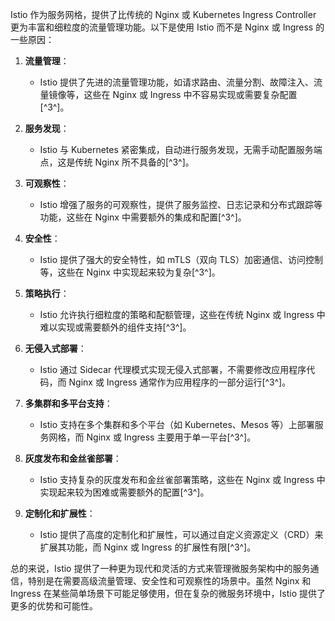 Istio 作为服务网格，提供了比传统的 Nginx 或 Kubernetes Ingress Controller 更为丰富和细粒度的流量管理功能。以下是使用 Istio 而不是 Nginx 或 Ingress 的一些原因：

1. **流量管理**：
   - Istio 提供了先进的流量管理功能，如请求路由、流量分割、故障注入、流量镜像等，这些在 Nginx 或 Ingress 中不容易实现或需要复杂配置[^3^]。

2. **服务发现**：
   - Istio 与 Kubernetes 紧密集成，自动进行服务发现，无需手动配置服务端点，这是传统 Nginx 所不具备的[^3^]。

3. **可观察性**：
   - Istio 增强了服务的可观察性，提供了服务监控、日志记录和分布式跟踪等功能，这些在 Nginx 中需要额外的集成和配置[^3^]。

4. **安全性**：
   - Istio 提供了强大的安全特性，如 mTLS（双向 TLS）加密通信、访问控制等，这些在 Nginx 中实现起来较为复杂[^3^]。

5. **策略执行**：
   - Istio 允许执行细粒度的策略和配额管理，这些在传统 Nginx 或 Ingress 中难以实现或需要额外的组件支持[^3^]。

6. **无侵入式部署**：
   - Istio 通过 Sidecar 代理模式实现无侵入式部署，不需要修改应用程序代码，而 Nginx 或 Ingress 通常作为应用程序的一部分运行[^3^]。

7. **多集群和多平台支持**：
   - Istio 支持在多个集群和多个平台（如 Kubernetes、Mesos 等）上部署服务网格，而 Nginx 或 Ingress 主要用于单一平台[^3^]。

8. **灰度发布和金丝雀部署**：
   - Istio 支持复杂的灰度发布和金丝雀部署策略，这些在 Nginx 或 Ingress 中实现起来较为困难或需要额外的配置[^3^]。

9. **定制化和扩展性**：
   - Istio 提供了高度的定制化和扩展性，可以通过自定义资源定义（CRD）来扩展其功能，而 Nginx 或 Ingress 的扩展性有限[^3^]。

总的来说，Istio 提供了一种更为现代和灵活的方式来管理微服务架构中的服务通信，特别是在需要高级流量管理、安全性和可观察性的场景中。虽然 Nginx 和 Ingress 在某些简单场景下可能足够使用，但在复杂的微服务环境中，Istio 提供了更多的优势和可能性。